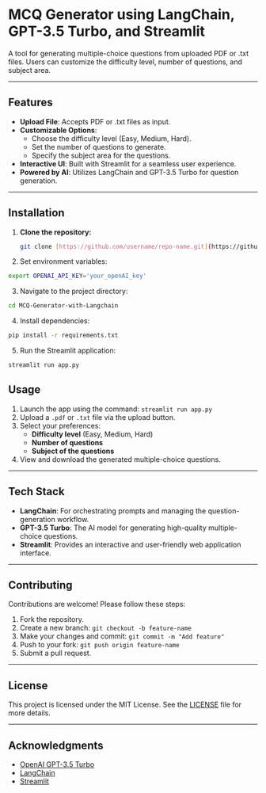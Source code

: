 # **MCQ Generator using LangChain, GPT-3.5 Turbo, and Streamlit**

A tool for generating multiple-choice questions from uploaded PDF or .txt files. Users can customize the difficulty level, number of questions, and subject area.

---

## **Features**
- **Upload File**: Accepts PDF or .txt files as input.
- **Customizable Options**: 
  - Choose the difficulty level (Easy, Medium, Hard).
  - Set the number of questions to generate.
  - Specify the subject area for the questions.
- **Interactive UI**: Built with Streamlit for a seamless user experience.
- **Powered by AI**: Utilizes LangChain and GPT-3.5 Turbo for question generation.

---

## **Installation**

1. **Clone the repository:**
   ```bash
   git clone [https://github.com/username/repo-name.git](https://github.com/dibahk/MCQ-Generator-with-Langchain.git)

2. Set environment variables:
  ```bash
export OPENAI_API_KEY='your_openAI_key'
``` 
3. Navigate to the project directory:
  ```bash
  cd MCQ-Generator-with-Langchain
```
4. Install dependencies:
```bash
pip install -r requirements.txt
```
5. Run the Streamlit application:
```bash
streamlit run app.py
```
## **Usage**

1. Launch the app using the command:
   `streamlit run app.py`
2. Upload a `.pdf` or `.txt` file via the upload button.
3. Select your preferences:
   - **Difficulty level** (Easy, Medium, Hard)
   - **Number of questions**
   - **Subject of the questions**
4. View and download the generated multiple-choice questions.

---

## **Tech Stack**

- **LangChain**: For orchestrating prompts and managing the question-generation workflow.
- **GPT-3.5 Turbo**: The AI model for generating high-quality multiple-choice questions.
- **Streamlit**: Provides an interactive and user-friendly web application interface.

---

## **Contributing**

Contributions are welcome! Please follow these steps:

1. Fork the repository.
2. Create a new branch:
   `git checkout -b feature-name`
3. Make your changes and commit:
   `git commit -m "Add feature"`
4. Push to your fork:
   `git push origin feature-name`
5. Submit a pull request.

---

## **License**

This project is licensed under the MIT License. See the [LICENSE](LICENSE) file for more details.

---

## **Acknowledgments**

- [OpenAI GPT-3.5 Turbo](https://platform.openai.com/)
- [LangChain](https://langchain.com/)
- [Streamlit](https://streamlit.io/)
